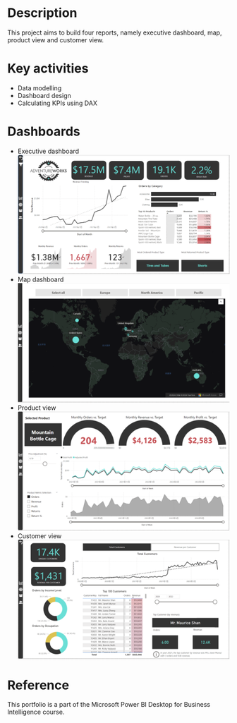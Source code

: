 # Description
This project aims to build four reports, namely executive dashboard, map, product view and customer view.

# Key activities
- Data modelling
- Dashboard design
- Calculating KPIs using DAX

# Dashboards
- Executive dashboard
![Image](https://github.com/alexzzkk/PowerBI_Portfolio/blob/main/AdventureWorks/Exec_Dashboard.jpg)
- Map dashboard
![Image](https://github.com/alexzzkk/PowerBI_Portfolio/blob/main/AdventureWorks/Geo.jpg)
- Product view
![Image](https://github.com/alexzzkk/PowerBI_Portfolio/blob/main/AdventureWorks/Product_View.jpg)
- Customer view
![Image](https://github.com/alexzzkk/PowerBI_Portfolio/blob/main/AdventureWorks/Customer_View.jpg)


# Reference
This portfolio is a part of the Microsoft Power BI Desktop for Business Intelligence course.
